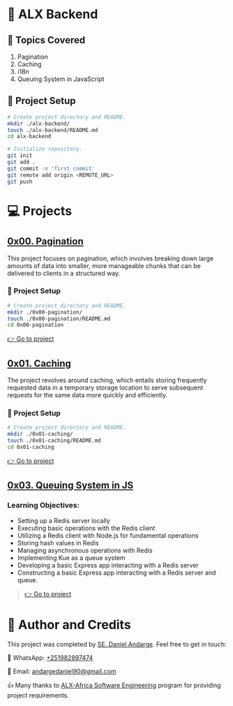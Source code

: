 # :book: ALX Backend

## :page_with_curl: Topics Covered
1. Pagination
2. Caching
3. i18n
4. Queuing System in JavaScript

## :wrench: Project Setup
```bash
# Create project directory and README.
mkdir ./alx-backend/
touch ./alx-backend/README.md
cd alx-backend

# Initialize repository.
git init
git add .
git commit -m 'first commit'
git remote add origin <REMOTE_URL>
git push
```

# :computer: Projects

## [0x00. Pagination](0x00-pagination)
This project focuses on pagination, which involves breaking down large amounts of data into smaller, more manageable chunks that can be delivered to clients in a structured way.

### :wrench: Project Setup
```bash
# Create project directory and README.
mkdir ./0x00-pagination/
touch ./0x00-pagination/README.md
cd 0x00-pagination
```
[:point_right: Go to project](0x00-pagination)

## [0x01. Caching](0x01-caching)
The project revolves around caching, which entails storing frequently requested data in a temporary storage location to serve subsequent requests for the same data more quickly and efficiently.

### :wrench: Project Setup
```bash
# Create project directory and README.
mkdir ./0x01-caching/
touch ./0x01-caching/README.md
cd 0x01-caching
```
[:point_right: Go to project](0x01-caching)

## [0x03. Queuing System in JS](0x03-queuing_system_in_js)

### Learning Objectives:
- Setting up a Redis server locally
- Executing basic operations with the Redis client
- Utilizing a Redis client with Node.js for fundamental operations
- Storing hash values in Redis
- Managing asynchronous operations with Redis
- Implementing Kue as a queue system
- Developing a basic Express app interacting with a Redis server
- Constructing a basic Express app interacting with a Redis server and queue.
> [:point_right: Go to project](0x03-queuing_system_in_js)

# :man: Author and Credits
This project was completed by [SE. Daniel Andarge](https://github.com/Daniel-Andarge). Feel free to get in touch:

:iphone: WhatsApp: [+251982897474](https://wa.me/251982897474)

:email: Email: [andargedaniel90@gmail.com](mailto:andargedaniel90@gmail.com)

:thumbsup: Many thanks to [ALX-Africa Software Engineering](https://www.alxafrica.com/) program for providing project requirements.
